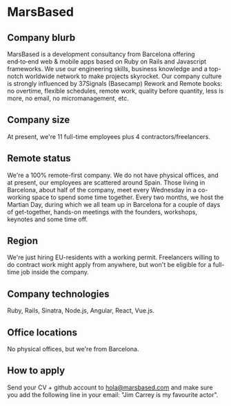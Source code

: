 # MarsBased

## Company blurb

MarsBased is a development consultancy from Barcelona offering end‑to‑end web & mobile apps based on Ruby on Rails and Javascript frameworks. We use our engineering skills, business knowledge and a top-notch worldwide network to make projects skyrocket.
Our company culture is strongly influenced by 37Signals (Basecamp) Rework and Remote books: no overtime, flexible schedules, remote work, quality before quantity, less is more, no email, no micromanagement, etc.

## Company size

At present, we're 11 full-time employees plus 4 contractors/freelancers.

## Remote status

We're a 100% remote-first company. We do not have physical offices, and at present, our employees are scattered around Spain.
Those living in Barcelona, about half of the company, meet every Wednesday in a co-working space to spend some time together.
Every two months, we host the Martian Day, during which we all team up in Barcelona for a couple of days of get-together, hands-on meetings with the founders, workshops, keynotes and some time off.

## Region

We're just hiring EU-residents with a working permit. Freelancers willing to do contract work might apply from anywhere, but won't be eligible for a full-time job inside the company.

## Company technologies

Ruby, Rails, Sinatra, Node.js, Angular, React, Vue.js.

## Office locations

No physical offices, but we're from Barcelona.

## How to apply

Send your CV + github account to hola@marsbased.com and make sure you add the following line in your email: "Jim Carrey is my favourite actor".